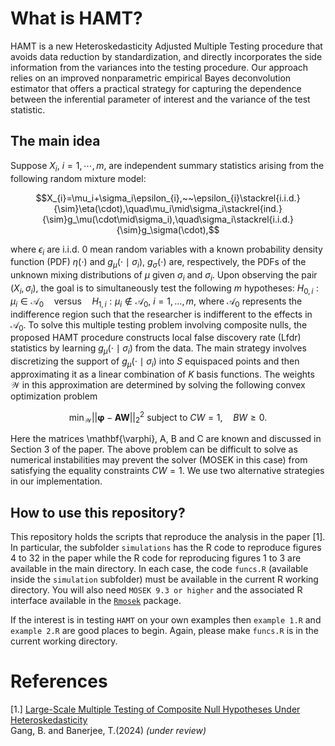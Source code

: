 What is HAMT?
======

HAMT is a new Heteroskedasticity Adjusted Multiple Testing procedure that avoids data reduction by standardization, and directly incorporates the side information from
the variances into the testing procedure. Our approach relies on an improved nonparametric empirical Bayes deconvolution estimator that offers a practical strategy for capturing the dependence between the inferential parameter of interest and the variance of the test statistic.

The main idea
------------
Suppose $X_i$, $i=1, \cdots, m$, are independent summary statistics arising from the following random mixture model:

$$X_{i}=\mu_i+\sigma_i\epsilon_{i},~~\epsilon_{i}\stackrel{i.i.d.}{\sim}\eta(\cdot),\quad\mu_i\mid\sigma_i\stackrel{ind.}{\sim}g_\mu(\cdot\mid\sigma_i),\quad\sigma_i\stackrel{i.i.d.}{\sim}g_\sigma(\cdot),$$

where $\epsilon_{i}$ are i.i.d. $0$ mean random variables with a known probability density function (PDF) $\eta(\cdot)$ and $g_\mu(\cdot\mid\sigma_i)$, $g_\sigma(\cdot)$ are, respectively, the PDFs of the unknown mixing distributions of $\mu$ given $\sigma_i$ and $\sigma_i$. Upon observing the pair $(X_i, \sigma_i)$, the goal is to simultaneously test the following $m$ hypotheses: $H_{0, i}: \mu_i \in \mathcal{A_0} \quad \text{versus} \quad  H_{1, i}: \mu_i \notin \mathcal{A_0},~i=1,\ldots,m$, 
where $\mathcal A_0$ represents the indifference region such that the researcher is indifferent to the effects in $\mathcal A_0$. To solve this multiple testing problem involving composite nulls, the proposed HAMT procedure constructs local false discovery rate (Lfdr) statistics by learning $g_\mu(\cdot\mid\sigma_i)$ from the data. The main strategy involves discretizing the support of $g_\mu(\cdot\mid\sigma_i)$ into $S$ equispaced points and then approximating it as a linear combination of $K$ basis functions. The weights $\mathcal W$ in this approximation are determined by solving the following convex optimization problem

$$\min_{\mathcal W}||\mathbf{\varphi}-\mathbf{A}\mathbf{W}||_2^2 \text{ subject to }CW=1,\quad BW\ge 0.$$

Here the matrices \mathbf{\varphi}, A, B and C are known and discussed in Section 3 of the paper. The above problem can be difficult to solve as numerical instabilities may prevent the solver (MOSEK in this case) from satisfying the equality constraints $CW=1$. We use two alternative strategies in our implementation. 

How to use this repository?
----------

This repository holds the scripts that reproduce the analysis in the paper [1]. In particular, the subfolder `simulations` has the R code to reproduce figures 4 to 32 in the paper while the R code for reproducing figures 1 to 3 are available in the main directory. In each case, the code `funcs.R` (available inside the `simulation` subfolder) must be available in the current R working directory. You will also need `MOSEK 9.3 or higher` and the associated R interface available in the [`Rmosek`](https://docs.mosek.com/latest/rmosek/index.html) package.

If the interest is in testing `HAMT` on your own examples then `example 1.R` and `example 2.R` are good places to begin. Again, please make `funcs.R` is in the current working directory. 

References
=======
[1.] [Large-Scale Multiple Testing of Composite Null Hypotheses Under Heteroskedasticity](https://arxiv.org/abs/2306.07362)   
Gang, B. and Banerjee, T.(2024) _(under review)_
